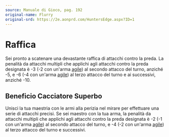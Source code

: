 ```yaml
---
source: Manuale di Gioco, pag. 192
original-name: Flurry
original-srd: https://2e.aonprd.com/HuntersEdge.aspx?ID=1
---
```


# Raffica

Sei pronto a scatenare una devastante raffica di attacchi contro la preda. La
penalità da attacchi multipli che applichi agli attacchi contro la preda
designata è -3 (-2 con un'arma [agile](/tratti/agile)) al secondo attacco del
turno, anziché -5, e -6 (-4 con un'arma [agile](/tratti/agile)) al terzo attacco
del turno e ai successivi, anziché -10.

## Beneficio Cacciatore Superbo

Unisci la tua maestria con le armi alla perizia nel mirare per effettuare una
serie di attacchi precisi. Se sei maestro con la tua arma, la penalità da
attacchi multipli che applichi agli attacchi contro la preda designata è -2 (-1
con un'arma [agile](/tratti/agile)) al secondo attacco del turno, e -4 (-2 con
un'arma [agile](/tratti/agile)) al terzo attacco del turno e successivi.
